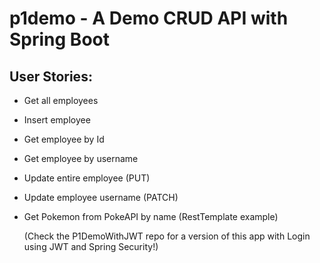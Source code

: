 # p1demo - A Demo CRUD API with Spring Boot 

## User Stories:

- Get all employees
- Insert employee
- Get employee by Id
- Get employee by username
- Update entire employee (PUT)
- Update employee username (PATCH)
- Get Pokemon from PokeAPI by name (RestTemplate example)
  
  (Check the P1DemoWithJWT repo for a version of this app with Login using JWT and Spring Security!)
